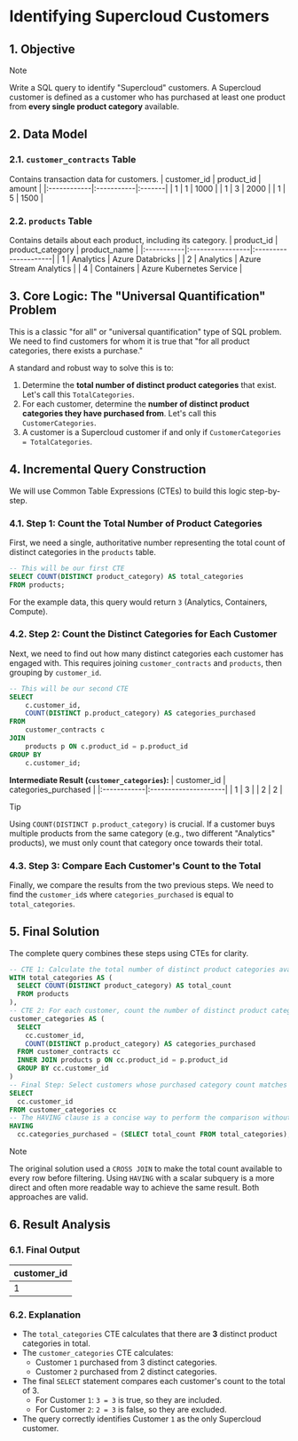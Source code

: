 # Identifying Supercloud Customers

## 1. Objective
> [!NOTE]
> Write a SQL query to identify "Supercloud" customers. A Supercloud customer is defined as a customer who has purchased at least one product from **every single product category** available.

## 2. Data Model

### 2.1. `customer_contracts` Table
Contains transaction data for customers.
| customer_id | product_id | amount |
|:------------|:-----------|:-------|
| 1           | 1          | 1000   |
| 1           | 3          | 2000   |
| 1           | 5          | 1500   |

### 2.2. `products` Table
Contains details about each product, including its category.
| product_id | product_category | product_name         |
|:-----------|:-----------------|:---------------------|
| 1          | Analytics        | Azure Databricks     |
| 2          | Analytics        | Azure Stream Analytics |
| 4          | Containers       | Azure Kubernetes Service |

## 3. Core Logic: The "Universal Quantification" Problem
This is a classic "for all" or "universal quantification" type of SQL problem. We need to find customers for whom it is true that "for all product categories, there exists a purchase."

A standard and robust way to solve this is to:
1.  Determine the **total number of distinct product categories** that exist. Let's call this `TotalCategories`.
2.  For each customer, determine the **number of distinct product categories they have purchased from**. Let's call this `CustomerCategories`.
3.  A customer is a Supercloud customer if and only if `CustomerCategories = TotalCategories`.

## 4. Incremental Query Construction
We will use Common Table Expressions (CTEs) to build this logic step-by-step.

### 4.1. Step 1: Count the Total Number of Product Categories
First, we need a single, authoritative number representing the total count of distinct categories in the `products` table.
```sql
-- This will be our first CTE
SELECT COUNT(DISTINCT product_category) AS total_categories
FROM products;
```
For the example data, this query would return `3` (Analytics, Containers, Compute).

### 4.2. Step 2: Count the Distinct Categories for Each Customer
Next, we need to find out how many distinct categories each customer has engaged with. This requires joining `customer_contracts` and `products`, then grouping by `customer_id`.
```sql
-- This will be our second CTE
SELECT
    c.customer_id,
    COUNT(DISTINCT p.product_category) AS categories_purchased
FROM
    customer_contracts c
JOIN
    products p ON c.product_id = p.product_id
GROUP BY
    c.customer_id;
```
**Intermediate Result (`customer_categories`):**
| customer_id | categories_purchased |
|:------------|:---------------------|
| 1           | 3                    |
| 2           | 2                    |
> [!TIP]
> Using `COUNT(DISTINCT p.product_category)` is crucial. If a customer buys multiple products from the same category (e.g., two different "Analytics" products), we must only count that category once towards their total.

### 4.3. Step 3: Compare Each Customer's Count to the Total
Finally, we compare the results from the two previous steps. We need to find the `customer_id`s where `categories_purchased` is equal to `total_categories`.

## 5. Final Solution
The complete query combines these steps using CTEs for clarity.

```sql
-- CTE 1: Calculate the total number of distinct product categories available.
WITH total_categories AS (
  SELECT COUNT(DISTINCT product_category) AS total_count
  FROM products
),
-- CTE 2: For each customer, count the number of distinct product categories they've purchased from.
customer_categories AS (
  SELECT
    cc.customer_id,
    COUNT(DISTINCT p.product_category) AS categories_purchased
  FROM customer_contracts cc
  INNER JOIN products p ON cc.product_id = p.product_id
  GROUP BY cc.customer_id
)
-- Final Step: Select customers whose purchased category count matches the total available count.
SELECT
  cc.customer_id
FROM customer_categories cc
-- The HAVING clause is a concise way to perform the comparison without a JOIN or CROSS JOIN.
HAVING
  cc.categories_purchased = (SELECT total_count FROM total_categories);
```
> [!NOTE]
> The original solution used a `CROSS JOIN` to make the total count available to every row before filtering. Using `HAVING` with a scalar subquery is a more direct and often more readable way to achieve the same result. Both approaches are valid.

## 6. Result Analysis

### 6.1. Final Output
| customer_id |
|:------------|
| 1           |

### 6.2. Explanation
*   The `total_categories` CTE calculates that there are **3** distinct product categories in total.
*   The `customer_categories` CTE calculates:
    *   Customer `1` purchased from 3 distinct categories.
    *   Customer `2` purchased from 2 distinct categories.
*   The final `SELECT` statement compares each customer's count to the total of 3.
    *   For Customer `1`: `3 = 3` is true, so they are included.
    *   For Customer `2`: `2 = 3` is false, so they are excluded.
*   The query correctly identifies Customer `1` as the only Supercloud customer.

